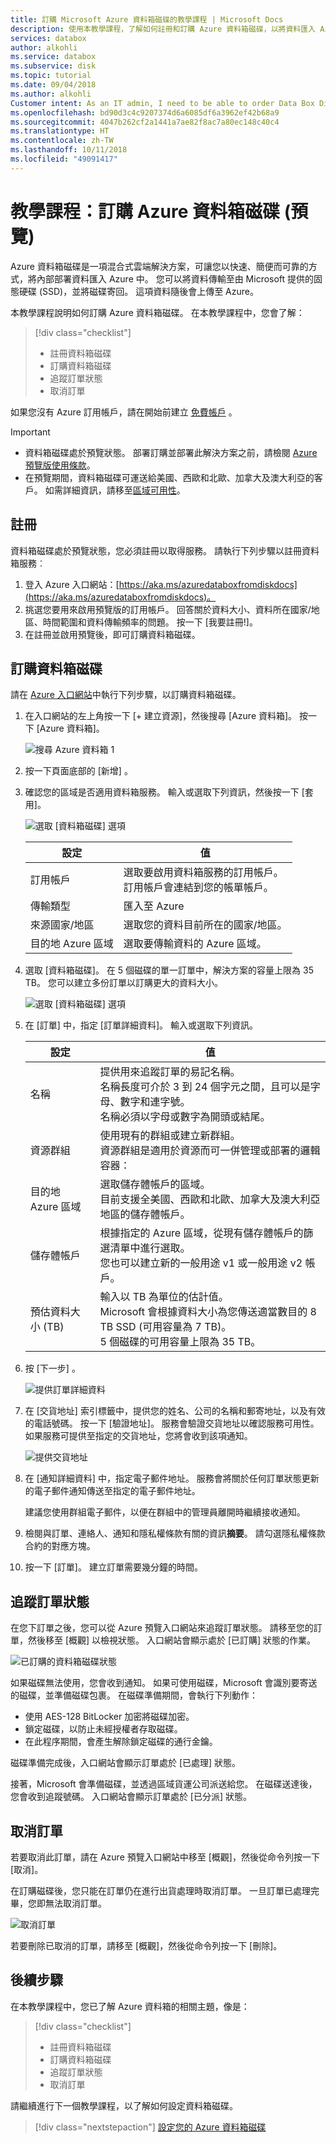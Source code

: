 ```yaml
---
title: 訂購 Microsoft Azure 資料箱磁碟的教學課程 | Microsoft Docs
description: 使用本教學課程，了解如何註冊和訂購 Azure 資料箱磁碟，以將資料匯入 Azure 中。
services: databox
author: alkohli
ms.service: databox
ms.subservice: disk
ms.topic: tutorial
ms.date: 09/04/2018
ms.author: alkohli
Customer intent: As an IT admin, I need to be able to order Data Box Disk to upload on-premises data from my server onto Azure.
ms.openlocfilehash: bd90d3c4c9207374d6a6085df6a3962ef42b68a9
ms.sourcegitcommit: 4047b262cf2a1441a7ae82f8ac7a80ec148c40c4
ms.translationtype: HT
ms.contentlocale: zh-TW
ms.lasthandoff: 10/11/2018
ms.locfileid: "49091417"
---
```

# <a name="tutorial-order-an-azure-data-box-disk-preview"></a>教學課程：訂購 Azure 資料箱磁碟 (預覽)

Azure 資料箱磁碟是一項混合式雲端解決方案，可讓您以快速、簡便而可靠的方式，將內部部署資料匯入 Azure 中。 您可以將資料傳輸至由 Microsoft 提供的固態硬碟 (SSD)，並將磁碟寄回。 這項資料隨後會上傳至 Azure。 

本教學課程說明如何訂購 Azure 資料箱磁碟。 在本教學課程中，您會了解：

> [!div class="checklist"]
> * 註冊資料箱磁碟
> * 訂購資料箱磁碟
> * 追蹤訂單狀態
> * 取消訂單

如果您沒有 Azure 訂用帳戶，請在開始前建立 [免費帳戶](https://azure.microsoft.com/free/?WT.mc_id=A261C142F) 。

> [!IMPORTANT]
> - 資料箱磁碟處於預覽狀態。 部署訂購並部署此解決方案之前，請檢閱 [Azure 預覽版使用條款](https://azure.microsoft.com/support/legal/preview-supplemental-terms/)。 
> - 在預覽期間，資料箱磁碟可運送給美國、西歐和北歐、加拿大及澳大利亞的客戶。 如需詳細資訊，請移至[區域可用性](data-box-disk-overview.md#region-availability)。

## <a name="sign-up"></a>註冊 

資料箱磁碟處於預覽狀態，您必須註冊以取得服務。 請執行下列步驟以註冊資料箱服務︰

1. 登入 Azure 入口網站：[https://aka.ms/azuredataboxfromdiskdocs](https://aka.ms/azuredataboxfromdiskdocs)。
2. 挑選您要用來啟用預覽版的訂用帳戶。 回答關於資料大小、資料所在國家/地區、時間範圍和資料傳輸頻率的問題。 按一下 [我要註冊!]。
3. 在註冊並啟用預覽後，即可訂購資料箱磁碟。

## <a name="order-data-box-disk"></a>訂購資料箱磁碟

請在 [Azure 入口網站](https://aka.ms/azuredataboxfromdiskdocs)中執行下列步驟，以訂購資料箱磁碟。

1. 在入口網站的左上角按一下 [+ 建立資源]，然後搜尋 [Azure 資料箱]。 按一下 [Azure 資料箱]。
    
   ![搜尋 Azure 資料箱 1](media/data-box-disk-deploy-ordered/search-data-box11.png)

2. 按一下頁面底部的 [新增] 。

3. 確認您的區域是否適用資料箱服務。 輸入或選取下列資訊，然後按一下 [套用]。

    ![選取 [資料箱磁碟] 選項](media/data-box-disk-deploy-ordered/select-data-box-sku-1.png)

    |設定|值|
    |---|---|
    |訂用帳戶|選取要啟用資料箱服務的訂用帳戶。<br> 訂用帳戶會連結到您的帳單帳戶。 |
    |傳輸類型| 匯入至 Azure|
    |來源國家/地區 | 選取您的資料目前所在的國家/地區。|
    |目的地 Azure 區域|選取要傳輸資料的 Azure 區域。|

  
5.  選取 [資料箱磁碟]。 在 5 個磁碟的單一訂單中，解決方案的容量上限為 35 TB。 您可以建立多份訂單以訂購更大的資料大小。 

     ![選取 [資料箱磁碟] 選項](media/data-box-disk-deploy-ordered/select-data-box-sku-zoom.png)

6.  在 [訂單] 中，指定 [訂單詳細資料]。 輸入或選取下列資訊。

    |設定|值|
    |---|---|
    |名稱|提供用來追蹤訂單的易記名稱。<br> 名稱長度可介於 3 到 24 個字元之間，且可以是字母、數字和連字號。 <br> 名稱必須以字母或數字為開頭或結尾。 |
    |資源群組| 使用現有的群組或建立新群組。 <br> 資源群組是適用於資源而可一併管理或部署的邏輯容器： |
    |目的地 Azure 區域| 選取儲存體帳戶的區域。<br> 目前支援全美國、西歐和北歐、加拿大及澳大利亞地區的儲存體帳戶。 |
    |儲存體帳戶|根據指定的 Azure 區域，從現有儲存體帳戶的篩選清單中進行選取。 <br>您也可以建立新的一般用途 v1 或一般用途 v2 帳戶。 |
    |預估資料大小 (TB)| 輸入以 TB 為單位的估計值。 <br>Microsoft 會根據資料大小為您傳送適當數目的 8 TB SSD (可用容量為 7 TB)。 <br>5 個磁碟的可用容量上限為 35 TB。 |

13. 按 [下一步] 。 

    ![提供訂單詳細資料](media/data-box-disk-deploy-ordered/data-box-order-details.png)

14. 在 [交貨地址] 索引標籤中，提供您的姓名、公司的名稱和郵寄地址，以及有效的電話號碼。 按一下 [驗證地址]。 服務會驗證交貨地址以確認服務可用性。 如果服務可提供至指定的交貨地址，您將會收到該項通知。 

    ![提供交貨地址](media/data-box-disk-deploy-ordered/data-box-shipping-address.png)
15. 在 [通知詳細資料] 中，指定電子郵件地址。 服務會將關於任何訂單狀態更新的電子郵件通知傳送至指定的電子郵件地址。 

    建議您使用群組電子郵件，以便在群組中的管理員離開時繼續接收通知。

16. 檢閱與訂單、連絡人、通知和隱私權條款有關的資訊**摘要**。 請勾選隱私權條款合約的對應方塊。

17. 按一下 [訂單]。 建立訂單需要幾分鐘的時間。

 
## <a name="track-the-order"></a>追蹤訂單狀態

在您下訂單之後，您可以從 Azure 預覽入口網站來追蹤訂單狀態。 請移至您的訂單，然後移至 [概觀] 以檢視狀態。 入口網站會顯示處於 [已訂購] 狀態的作業。 

![已訂購的資料箱磁碟狀態](media/data-box-disk-deploy-ordered/data-box-portal-ordered.png) 

如果磁碟無法使用，您會收到通知。 如果可使用磁碟，Microsoft 會識別要寄送的磁碟，並準備磁碟包裹。 在磁碟準備期間，會執行下列動作：

- 使用 AES-128 BitLocker 加密將磁碟加密。  
- 鎖定磁碟，以防止未經授權者存取磁碟。
- 在此程序期間，會產生解除鎖定磁碟的通行金鑰。

磁碟準備完成後，入口網站會顯示訂單處於 [已處理] 狀態。

接著，Microsoft 會準備磁碟，並透過區域貨運公司派送給您。 在磁碟送達後，您會收到追蹤號碼。 入口網站會顯示訂單處於 [已分派] 狀態。



## <a name="cancel-the-order"></a>取消訂單

若要取消此訂單，請在 Azure 預覽入口網站中移至 [概觀]，然後從命令列按一下 [取消]。 

在訂購磁碟後，您只能在訂單仍在進行出貨處理時取消訂單。 一旦訂單已處理完畢，您即無法取消訂單。 

![取消訂單](media/data-box-disk-deploy-ordered/cancel-order1.png)

若要刪除已取消的訂單，請移至 [概觀]，然後從命令列按一下 [刪除]。 


## <a name="next-steps"></a>後續步驟

在本教學課程中，您已了解 Azure 資料箱的相關主題，像是：

> [!div class="checklist"]
> * 註冊資料箱磁碟
> * 訂購資料箱磁碟
> * 追蹤訂單狀態
> * 取消訂單

請繼續進行下一個教學課程，以了解如何設定資料箱磁碟。

> [!div class="nextstepaction"]
> [設定您的 Azure 資料箱磁碟](./data-box-disk-deploy-set-up.md)


